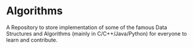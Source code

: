# Algorithms
A Repository to store implementation of some of the famous Data Structures and Algorithms (mainly in C/C++/Java/Python) for everyone to learn and contribute.
